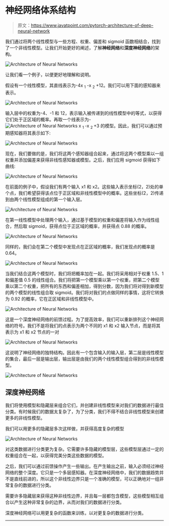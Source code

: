 # 神经网络体系结构

> 原文：<https://www.javatpoint.com/pytorch-architecture-of-deep-neural-network>

我们通过将两个线性模型与一些方程、权重、偏差和 sigmoid 函数相结合，找到了一个非线性模型。让我们开始更好的阐述，了解**神经网络**和**深度神经网络**的架构。

![Architecture of Neural Networks](img/74cf5a9f407d0d4f42c58b6498ab6b30.png)

让我们看一个例子，以便更好地理解和说明。

假设有一个线性模型，其直线表示为-4x <sub>1</sub> -x <sub>2</sub> +12。我们可以用下面的感知器来表示。

![Architecture of Neural Networks](img/574321e3a3fb789875c6946d3fd94263.png)

输入层中的权重为-4、-1 和 12，表示输入被传递到的线性模型中的等式，以获得它们处于正区域的概率。再取一个线表示为- ![Architecture of Neural Networks](img/8b5cc466011ddf3420f3043682b7c913.png) x <sub> 1 </sub> -x <sub> 2 </sub> +3 的模型。因此，我们可以通过预期感知器将其表示如下:

![Architecture of Neural Networks](img/de01eeb1b65db13cfc646a2714a9487f.png)

现在，我们要做的是，我们将这两个感知器组合起来，通过将这两个模型乘以一组权重并添加偏差来获得非线性感知器或模型。之后，我们应用 sigmoid 获得如下曲线:

![Architecture of Neural Networks](img/3299c05a9b6aece1f17448a34a28a8cd.png)

在前面的例子中，假设我们有两个输入 x1 和 x2。这些输入表示坐标(2，2)处的单个点，我们希望获得该点位于正区域和非线性模型中的概率。这些坐标(2，2)传递到由两个线性模型组成的第一个输入层。

![Architecture of Neural Networks](img/a120291710f108493eebe0fa720d9f83.png)

在第一线性模型中处理两个输入，通过基于模型的权重和偏差将输入作为线性组合，然后取 sigmoid，获得点位于正区域的概率，并获得点 0.88 的概率。

![Architecture of Neural Networks](img/e9fc661288c57dcb7103e10eaaefd8c6.png)

同样的，我们会在第二个模型中发现点在正区域的概率，我们发现点的概率是 0.64。

![Architecture of Neural Networks](img/96c4d7b7c5511f9beaeabcc9089ac275.png)

当我们结合这两个模型时，我们将把概率加在一起。我们将采用相对于权重 1.5、1 和偏差值 0.5 的线性组合。我们将把第一个模型乘以第一个权重，把第二个模型乘以第二个权重，把所有的东西和偏差相加，得到分数，因为我们将对得到新模型的两个模型的线性组合取 sigmoid。我们将对我们的点做同样的事情，这将它转换为 0.92 的概率，它在正区域和非线性模型中。

![Architecture of Neural Networks](img/cfdcfd8c68d2005f42e2440bab35c1ee.png)

这是一个深度神经网络的前馈过程。为了提高效率，我们可以重新排列这个神经网络的符号。我们不是将我们的点表示为两个不同的 x1 和 x2 输入节点，而是将其表示为 x1 和 x2 节点的一对

![Architecture of Neural Networks](img/d2f0cc14c275b63f40702c7a0396a33b.png)

这说明了神经网络的独特结构。因此有一个包含输入的输入层，第二层是线性模型的集合，最后一层是输出层，输出层是由我们的两个线性模型组合得到的非线性模型。

![Architecture of Neural Networks](img/8314b854798908e7bc81ee395069dccd.png)

## 深度神经网络

我们将使用模型和隐藏层来组合它们，并创建非线性模型来对我们的数据进行最佳分类。有时候我们的数据太复杂了，为了分类，我们不得不结合非线性模型来创建更多的非线性模型。

我们可以用更多的隐藏层多次这样做，并获得高度复杂的模型

![Architecture of Neural Networks](img/f7a15f66848905e6e4fc1502fec0e504.png)

对这类数据进行分类更为复杂。它需要许多隐藏的模型层，这些模型层通过一定的权重组合在一起，以获得完美分类这些数据的模型。

之后，我们可以通过前馈操作产生一些输出。在产生输出之前，输入必须经过神经网络的整个深度。它只是一个多层感知器。在深度神经网络中，我们的数据趋势并不是直线前进的，所以这个非线性边界只是一个准确的模型，可以正确地对一组非常复杂的数据进行分类。

需要许多隐藏层来获得这种非线性边界，并且每一层都包含模型，这些模型相互组合以产生这种非常复杂的边界，从而对我们的数据进行分类。

深度神经网络可以用更复杂的函数来训练，以对更复杂的数据进行分类。

* * *